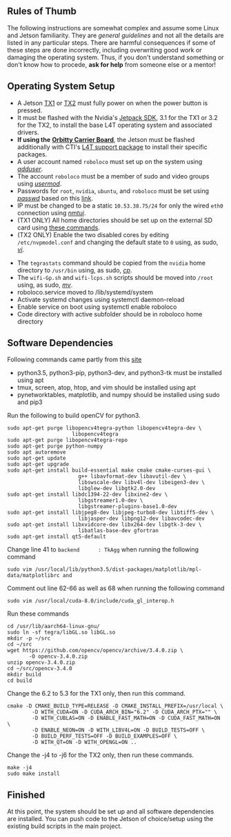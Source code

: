 ## Rules of Thumb
The following instructions are somewhat complex and assume some Linux and Jetson familiarity.
They are *general guidelines* and not all the details are listed in any particular steps.
There are harmful consequences if some of these steps are done incorrectly, including overwriting good work or damaging the operating system.
Thus, if you don't understand something or don't know how to procede, **ask for help** from someone else or a mentor!

## Operating System Setup
- A Jetson [TX1](https://elinux.org/Jetson_TX1) or [TX2](https://elinux.org/Jetson_TX2) must fully power on when the power button is pressed.
- It must be flashed with the Nvidia's [Jetpack SDK](https://developer.nvidia.com/embedded/jetpack), 3.1 for the TX1 or 3.2 for the TX2, to install the base L4T operating system and associated drivers.
- **If using the** [**Orbitty Carrier Board**](connecttech.com/product/orbitty-carrier-for-nvidia-jetson-tx2-tx1/), the Jetson must be flashed additionally with CTI's [L4T support package](connecttech.com/product/orbitty-carrier-for-nvidia-jetson-tx2-tx1/) to install their specific packages.
- A user account named `roboloco` must set up on the system using [*adduser*](https://manpages.ubuntu.com/manpages/xenial/en/man8/adduser.8.html).
- The account `roboloco` must be a member of sudo and video groups using [*usermod*](https://manpages.ubuntu.com/manpages/xenial/man8/usermod.8.html).
- Passwords for `root`, `nvidia`, `ubuntu`, and `roboloco` must be set using [*passwd*](https://manpages.ubuntu.com/manpages/trusty/man5/passwd.5.html) based on this [link](https://goo.gl/G4gK9V).
- IP must be changed to be a static `10.53.38.75/24` for only the wired `eth0` connection using [*nmtui*](https://manpages.ubuntu.com/manpages/xenial/en/man1/nmtui.1.html).
- (TX1 ONLY) All home directories should be set up on the external SD card using [these commands](https://help.ubuntu.com/community/Partitioning/Home/Moving).
- (TX2 ONLY) Enable the two disabled cores by editing `/etc/nvpmodel.conf` and changing the default state to `0` using, as sudo, [*vi*](https://manpages.ubuntu.com/manpages/xenial/en/man1/vi.1posix.html).
<!--- Check if above statement is actually true and edit to actually match the line number and provide entire line--->
- The `tegrastats` command should be copied from the `nvidia` home directory to `/usr/bin` using, as sudo, [*cp*](https://manpages.ubuntu.com/manpages/xenial/man1/cp.1.html).
- The `wifi-Gp.sh` and `wifi-lcps.sh` scripts should be moved into `/root` using, as sudo, [*mv*](https://manpages.ubuntu.com/manpages/xenial/man1/mv.1.html).
- roboloco.service moved to /lib/systemd/system
- Activate systemd changes using systemctl daemon-reload
- Enable service on boot using systemctl enable roboloco
- Code directory with active subfolder should be in roboloco home directory

## Software Dependencies
Following commands came partly from this [site](https://jkjung-avt.github.io/opencv3-on-tx2/)
- python3.5, python3-pip, python3-dev, and python3-tk must be installed using apt
- tmux, screen, atop, htop, and vim should be installed using apt
- pynetworktables, matplotlib, and numpy should be installed using sudo and pip3

Run the following to build openCV for python3.
```
sudo apt-get purge libopencv4tegra-python libopencv4tegra-dev \
                     libopencv4tegra
sudo apt-get purge libopencv4tegra-repo
sudo apt-get purge python-numpy
sudo apt autoremove
sudo apt-get update
sudo apt-get upgrade
sudo apt-get install build-essential make cmake cmake-curses-gui \
                       g++ libavformat-dev libavutil-dev \
                       libswscale-dev libv4l-dev libeigen3-dev \
                       libglew-dev libgtk2.0-dev
sudo apt-get install libdc1394-22-dev libxine2-dev \
                       libgstreamer1.0-dev \
                       libgstreamer-plugins-base1.0-dev
sudo apt-get install libjpeg8-dev libjpeg-turbo8-dev libtiff5-dev \
                       libjasper-dev libpng12-dev libavcodec-dev
sudo apt-get install libxvidcore-dev libx264-dev libgtk-3-dev \
                       libatlas-base-dev gfortran
sudo apt-get install qt5-default
```
Change line 41 to `backend      : TkAgg` when running the following command
```
sudo vim /usr/local/lib/python3.5/dist-packages/matplotlib/mpl-data/matplotlibrc and 
```
Comment out line 62-66 as well as 68 when running the following command
```
sudo vim /usr/local/cuda-8.0/include/cuda_gl_interop.h 
```
Run these commands
```
cd /usr/lib/aarch64-linux-gnu/
sudo ln -sf tegra/libGL.so libGL.so
mkdir -p ~/src
cd ~/src
wget https://github.com/opencv/opencv/archive/3.4.0.zip \
       -O opencv-3.4.0.zip
unzip opencv-3.4.0.zip
cd ~/src/opencv-3.4.0
mkdir build
cd build
```
Change the 6.2 to 5.3 for the TX1 only, then run this command.
```
cmake -D CMAKE_BUILD_TYPE=RELEASE -D CMAKE_INSTALL_PREFIX=/usr/local \
        -D WITH_CUDA=ON -D CUDA_ARCH_BIN="6.2" -D CUDA_ARCH_PTX="" \
        -D WITH_CUBLAS=ON -D ENABLE_FAST_MATH=ON -D CUDA_FAST_MATH=ON \
        -D ENABLE_NEON=ON -D WITH_LIBV4L=ON -D BUILD_TESTS=OFF \
        -D BUILD_PERF_TESTS=OFF -D BUILD_EXAMPLES=OFF \
        -D WITH_QT=ON -D WITH_OPENGL=ON ..
```

Change the -j4 to -j6 for the TX2 only, then run these commands.
```
make -j4
sudo make install
```

## Finished
At this point, the system should be set up and all software dependencies are installed. You can push code to the Jetson of choice/setup using the existing build scripts in the main project.
